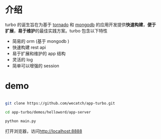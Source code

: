 # 介绍

turbo 的诞生旨在为基于 [tornado](http://tornado.readthedocs.org/en/stable/) 和 [mongodb](https://www.mongodb.org/) 的应用开发提供**快速构建**，**便于扩展**，**易于维护**的最佳实践方案。turbo 包含以下特性

- 简易的 orm (基于 mongodb ) 
- 快速构建 rest api
- 易于扩展和维护的 app 结构
- 灵活的 log 
- 简单可以增强的 session

# demo


```sh

git clone https://github.com/wecatch/app-turbo.git

cd app-turbo/demos/helloword/app-server

python main.py  

```

打开浏览器，访问[http://localhost:8888](http://localhost:8888)
